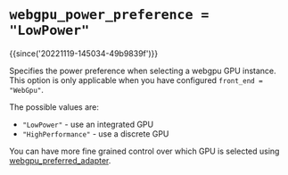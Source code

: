 # `webgpu_power_preference = "LowPower"`

{{since('20221119-145034-49b9839f')}}

Specifies the power preference when selecting a webgpu GPU instance.
This option is only applicable when you have configured `front_end = "WebGpu"`.

The possible values are:

* `"LowPower"` - use an integrated GPU
* `"HighPerformance"` - use a discrete GPU

You can have more fine grained control over which GPU is selected using
[webgpu_preferred_adapter](webgpu_preferred_adapter.md).
